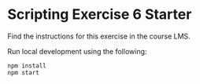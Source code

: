 # Scripting Exercise 6 Starter

Find the instructions for this exercise in the course LMS. 

Run local development using the following:

```
npm install
npm start
```